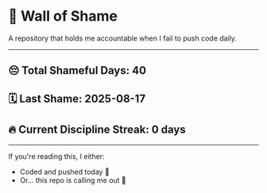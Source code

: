 # 🧱 Wall of Shame

A repository that holds me accountable when I fail to push code daily.

---

## 😔 Total Shameful Days: **40**
## 🗓️ Last Shame: **2025-08-17**
## 🔥 Current Discipline Streak: **0 days**

---

If you're reading this, I either:
- Coded and pushed today 💪
- Or... this repo is calling me out 😤
